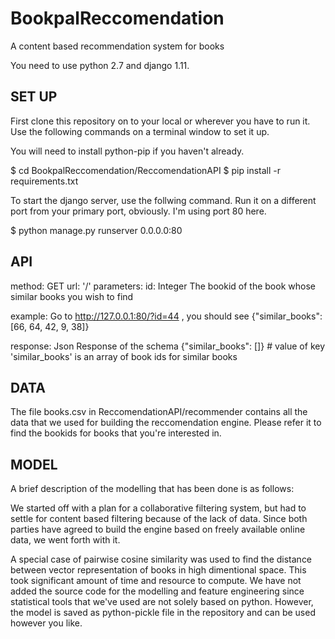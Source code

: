# BookpalReccomendation
A content based recommendation system for books

You need to use python 2.7 and django 1.11. 

SET UP 
-----

First clone this repository on to your local or wherever you have to run it. 
Use the following commands on a terminal window to set it up. 

You will need to install python-pip if you haven't already. 

$ cd BookpalReccomendation/ReccomendationAPI
$ pip install -r requirements.txt

To start the django server, use the follwing command. Run it on a different
port from your primary port, obviously. I'm using port 80 here. 

$ python manage.py runserver 0.0.0.0:80



API
---

method: GET 
url: '/'
parameters:
	id: Integer
		The bookid of the book whose similar books you wish to find

example:
 Go to http://127.0.0.1:80/?id=44
, you should see
{"similar_books": [66, 64, 42, 9, 38]}


response:
	Json Response of the schema
	{"similar_books": []} # value of key 'similar_books' is an array of book ids for similar books

DATA
----

The file books.csv in ReccomendationAPI/recommender contains all the data that we used for
building the reccomendation engine. Please refer it to find the bookids for books that you're
interested in. 

MODEL
-----

A brief description of the modelling that has been done is as follows:

We started off with a plan for a collaborative filtering system, but had to settle
for content based filtering because of the lack of data. Since both parties have agreed
to build the engine based on freely available online data, we went forth with it.

A special case of pairwise cosine similarity was used to find the distance between vector
representation of books in high dimentional space. This took significant amount of time and 
resource to compute. We have not added the source code for the modelling and feature 
engineering since statistical tools that we've used are not solely based on
python. However, the model is saved as python-pickle file in the repository and can be used 
however you like. 




